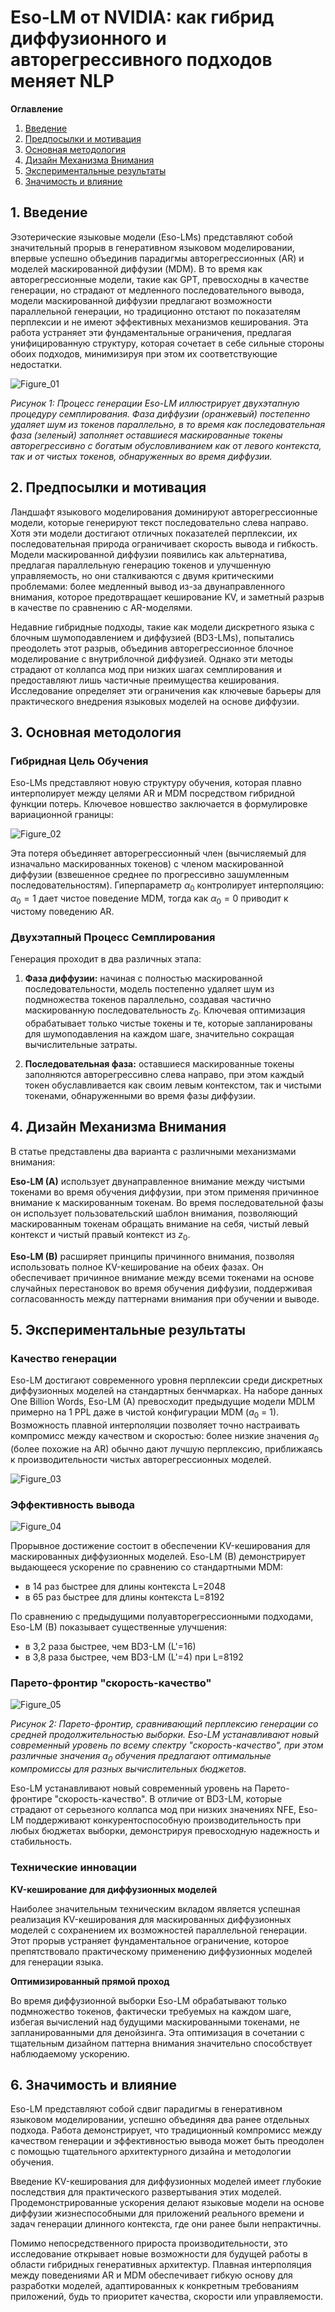 # Eso-LM от NVIDIA: как гибрид диффузионного и авторегрессивного подходов меняет NLP
**Оглавление**

1. [Введение](#введение)  
2. [Предпосылки и мотивация](#предпосылки-и-мотивация)  
3. [Основная методология](#основная-методология)  
4. [Дизайн Механизма Внимания](#механизмы-внимания-и-кэширование-ключ-значение)  
5. [Экспериментальные результаты](#экспериментальные-результаты)  
6. [Значимость и влияние](#значимость-и-влияние)

## 1. Введение

Эзотерические языковые модели (Eso-LMs) представляют собой значительный прорыв в генеративном языковом моделировании, впервые успешно объединив парадигмы авторегрессионных (AR) и моделей маскированной диффузии (MDM). В то время как авторегрессионные модели, такие как GPT, превосходны в качестве генерации, но страдают от медленного последовательного вывода, модели маскированной диффузии предлагают возможности параллельной генерации, но традиционно отстают по показателям перплексии и не имеют эффективных механизмов кеширования. Эта работа устраняет эти фундаментальные ограничения, предлагая унифицированную структуру, которая сочетает в себе сильные стороны обоих подходов, минимизируя при этом их соответствующие недостатки.

![Figure_01](https://raw.githubusercontent.com/Verbasik/Weekly-arXiv-ML-AI-Research-Review/refs/heads/develop/2025/week-26/assets/Figure_01.png)

*Рисунок 1: Процесс генерации Eso-LM иллюстрирует двухэтапную процедуру семплирования. Фаза диффузии (оранжевый) постепенно удаляет шум из токенов параллельно, в то время как последовательная фаза (зеленый) заполняет оставшиеся маскированные токены авторегрессивно с богатым обусловливанием как от левого контекста, так и от чистых токенов, обнаруженных во время диффузии.*

## 2. Предпосылки и мотивация

Ландшафт языкового моделирования доминируют авторегрессионные модели, которые генерируют текст последовательно слева направо. Хотя эти модели достигают отличных показателей перплексии, их последовательная природа ограничивает скорость вывода и гибкость. Модели маскированной диффузии появились как альтернатива, предлагая параллельную генерацию токенов и улучшенную управляемость, но они сталкиваются с двумя критическими проблемами: более медленный вывод из-за двунаправленного внимания, которое предотвращает кеширование KV, и заметный разрыв в качестве по сравнению с AR-моделями.

Недавние гибридные подходы, такие как модели дискретного языка с блочным шумоподавлением и диффузией (BD3-LMs), попытались преодолеть этот разрыв, объединив авторегрессионное блочное моделирование с внутриблочной диффузией. Однако эти методы страдают от коллапса мод при низких шагах семплирования и предоставляют лишь частичные преимущества кеширования. Исследование определяет эти ограничения как ключевые барьеры для практического внедрения языковых моделей на основе диффузии.

## 3. Основная методология

### Гибридная Цель Обучения

Eso-LMs представляют новую структуру обучения, которая плавно интерполирует между целями AR и MDM посредством гибридной функции потерь. Ключевое новшество заключается в формулировке вариационной границы:

![Figure_02](https://raw.githubusercontent.com/Verbasik/Weekly-arXiv-ML-AI-Research-Review/refs/heads/develop/2025/week-26/assets/Figure_02.png)

Эта потеря объединяет авторегрессионный член (вычисляемый для изначально маскированных токенов) с членом маскированной диффузии (взвешенное среднее по прогрессивно зашумленным последовательностям). Гиперпараметр $α_0$ контролирует интерполяцию: $α_0=1$ дает чистое поведение MDM, тогда как $α_0=0$ приводит к чистому поведению AR.

### Двухэтапный Процесс Семплирования

Генерация проходит в два различных этапа:

1. **Фаза диффузии:** начиная с полностью маскированной последовательности, модель постепенно удаляет шум из подмножества токенов параллельно, создавая частично маскированную последовательность $z_0$. Ключевая оптимизация обрабатывает только чистые токены и те, которые запланированы для шумоподавления на каждом шаге, значительно сокращая вычислительные затраты.

2. **Последовательная фаза:** оставшиеся маскированные токены заполняются авторегрессивно слева направо, при этом каждый токен обуславливается как своим левым контекстом, так и чистыми токенами, обнаруженными во время фазы диффузии.

## 4. Дизайн Механизма Внимания

В статье представлены два варианта с различными механизмами внимания:

**Eso-LM (A)** использует двунаправленное внимание между чистыми токенами во время обучения диффузии, при этом применяя причинное внимание к маскированным токенам. Во время последовательной фазы он использует пользовательский шаблон внимания, позволяющий маскированным токенам обращать внимание на себя, чистый левый контекст и чистый правый контекст из $z_0$.

**Eso-LM (B)** расширяет принципы причинного внимания, позволяя использовать полное KV-кеширование на обеих фазах. Он обеспечивает причинное внимание между всеми токенами на основе случайных перестановок во время обучения диффузии, поддерживая согласованность между паттернами внимания при обучении и выводе.

## 5. Экспериментальные результаты

### Качество генерации

Eso-LM достигают современного уровня перплексии среди дискретных диффузионных моделей на стандартных бенчмарках. На наборе данных One Billion Words, Eso-LM (A) превосходит предыдущие модели MDLM примерно на 1 PPL даже в чистой конфигурации MDM ($a_0$ = 1). Возможность плавной интерполяции позволяет точно настраивать компромисс между качеством и скоростью: более низкие значения $a_0$ (более похожие на AR) обычно дают лучшую перплексию, приближаясь к производительности чистых авторегрессионных моделей.

![Figure_03](https://raw.githubusercontent.com/Verbasik/Weekly-arXiv-ML-AI-Research-Review/refs/heads/develop/2025/week-26/assets/Figure_03.png)

### Эффективность вывода

![Figure_04](https://raw.githubusercontent.com/Verbasik/Weekly-arXiv-ML-AI-Research-Review/refs/heads/develop/2025/week-26/assets/Figure_04.svg)

Прорывное достижение состоит в обеспечении KV-кеширования для маскированных диффузионных моделей. Eso-LM (B) демонстрирует выдающееся ускорение по сравнению со стандартными MDM:

- в 14 раз быстрее для длины контекста L=2048
- в 65 раз быстрее для длины контекста L=8192

По сравнению с предыдущими полуавторегрессионными подходами, Eso-LM (B) показывает существенные улучшения:

- в 3,2 раза быстрее, чем BD3-LM (L'=16)
- в 3,8 раза быстрее, чем BD3-LM (L'=4) при L=8192

### Парето-фронтир "скорость-качество"

![Figure_05](https://raw.githubusercontent.com/Verbasik/Weekly-arXiv-ML-AI-Research-Review/refs/heads/develop/2025/week-26/assets/Figure_05.png)

*Рисунок 2: Парето-фронтир, сравнивающий перплексию генерации со средней продолжительностью выборки. Eso-LM устанавливают новый современный уровень по всему спектру "скорость-качество", при этом различные значения $a_0$ обучения предлагают оптимальные компромиссы для разных вычислительных бюджетов.*

Eso-LM устанавливают новый современный уровень на Парето-фронтире "скорость-качество". В отличие от BD3-LM, которые страдают от серьезного коллапса мод при низких значениях NFE, Eso-LM поддерживают конкурентоспособную производительность при любых бюджетах выборки, демонстрируя превосходную надежность и стабильность.

###  Технические инновации

**KV-кеширование для диффузионных моделей**

Наиболее значительным техническим вкладом является успешная реализация KV-кеширования для маскированных диффузионных моделей с сохранением их возможностей параллельной генерации. Этот прорыв устраняет фундаментальное ограничение, которое препятствовало практическому применению диффузионных моделей для генерации языка.

**Оптимизированный прямой проход**

Во время диффузионной выборки Eso-LM обрабатывают только подмножество токенов, фактически требуемых на каждом шаге, избегая вычислений над будущими маскированными токенами, не запланированными для денойзинга. Эта оптимизация в сочетании с тщательным дизайном паттерна внимания значительно способствует наблюдаемому ускорению.

## 6. Значимость и влияние

Eso-LM представляют собой сдвиг парадигмы в генеративном языковом моделировании, успешно объединяя два ранее отдельных подхода. Работа демонстрирует, что традиционный компромисс между качеством генерации и эффективностью вывода может быть преодолен с помощью тщательного архитектурного дизайна и методологии обучения.

Введение KV-кеширования для диффузионных моделей имеет глубокие последствия для практического развертывания этих моделей. Продемонстрированные ускорения делают языковые модели на основе диффузии жизнеспособными для приложений реального времени и задач генерации длинного контекста, где они ранее были непрактичны.

Помимо непосредственного прироста производительности, это исследование открывает новые возможности для будущей работы в области гибридных генеративных архитектур. Плавная интерполяция между поведениями AR и MDM обеспечивает гибкую основу для разработки моделей, адаптированных к конкретным требованиям приложений, будь то приоритет качества, скорости или управляемости.
